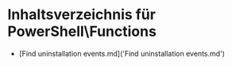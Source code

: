 # Inhaltsverzeichnis für PowerShell\Functions

* [Find uninstallation events.md]('Find uninstallation events.md')

